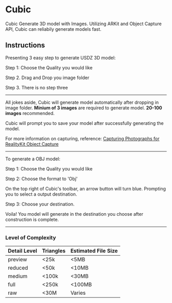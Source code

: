 # Cubic
Cubic Generate 3D model with Images. Utilizing ARKit and Object Capture API, Cubic can reliabily generate models fast. 

## Instructions

Presenting 3 easy step to generate USDZ 3D model:

Step 1: Choose the Quality you would like

Step 2. Drag and Drop you image folder

Step 3. There is no step three

---

All jokes aside, Cubic will generate model automatically after dropping in image folder. **Minium of 3 images** are required to generate model. **20-100 images** recommended.

Cubic will prompt you to save your model after successfully generating the model.

For more information on capturing, reference: [Capturing Photographs for RealityKit Object Capture](https://developer.apple.com/documentation/realitykit/capturing_photographs_for_realitykit_object_capture)

---

To generate a OBJ model:

Step 1: Choose the Quality you would like

Step 2: Choose the format to 'Obj'

On the top right of Cubic's toolbar, an arrow button will turn blue. Prompting you to select a output destination.

Step 3: Choose your destination.

Voila! You model will generate in the destination you choose after construction is complete.

---

### Level of Complexity

| **Detail Level** | **Triangles** | **Estimated File Size** |
|------------------|---------------|-------------------------|
| preview          | <25k          | <5MB                    |
| reduced          | <50k          | <10MB                   |
| medium           | <100k         | <30MB                   |
| full             | <250k         | <100MB                  |
| raw              | <30M          | Varies                  |
